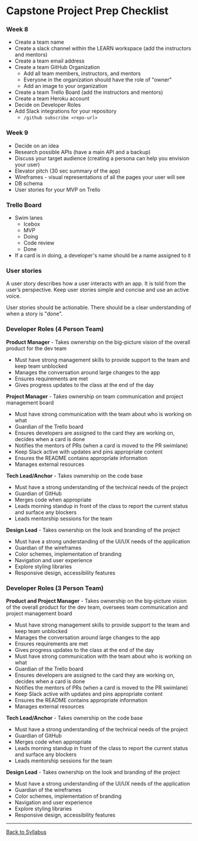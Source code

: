 # Capstone Project Prep Checklist

### Week 8
- Create a team name
- Create a slack channel within the LEARN workspace (add the instructors and mentors)
- Create a team email address
- Create a team GitHub Organization
  - Add all team members, instructors, and mentors
  - Everyone in the organization should have the role of "owner"
  - Add an image to your organization
- Create a team Trello Board (add the instructors and mentors)
- Create a team Heroku account
- Decide on Developer Roles
- Add Slack integrations for your repository
  - `/github subscribe <repo-url>`

### Week 9
- Decide on an idea
- Research possible APIs (have a main API and a backup)
- Discuss your target audience (creating a persona can help you envision your user)
- Elevator pitch (30 sec summary of the app)
- Wireframes - visual representations of all the pages your user will see
- DB schema
- User stories for your MVP on Trello

### Trello Board
- Swim lanes
  - Icebox
  - MVP
  - Doing
  - Code review
  - Done
- If a card is in doing, a developer's name should be a name assigned to it

### User stories
A user story describes how a user interacts with an app. It is told from the user’s perspective. Keep user stories simple and concise and use an active voice.

User stories should be actionable. There should be a clear understanding of when a story is "done".

### Developer Roles (4 Person Team)
**Product Manager** - Takes ownership on the big-picture vision of the overall product for the dev team
- Must have strong management skills to provide support to the team and keep team unblocked
- Manages the conversation around large changes to the app
- Ensures requirements are met
- Gives progress updates to the class at the end of the day

**Project Manager** - Takes ownership on team communication and project management board
- Must have strong communication with the team about who is working on what
- Guardian of the Trello board
- Ensures developers are assigned to the card they are working on, decides when a card is done
- Notifies the mentors of PRs (when a card is moved to the PR swimlane)
- Keep Slack active with updates and pins appropriate content
- Ensures the README contains appropriate information
- Manages external resources

**Tech Lead/Anchor** - Takes ownership on the code base
- Must have a strong understanding of the technical needs of the project
- Guardian of GitHub
- Merges code when appropriate
- Leads morning standup in front of the class to report the current status and surface any blockers
- Leads mentorship sessions for the team

**Design Lead** - Takes ownership on the look and branding of the project
- Must have a strong understanding of the UI/UX needs of the application
- Guardian of the wireframes
- Color schemes, implementation of branding
- Navigation and user experience
- Explore styling libraries
- Responsive design, accessibility features

### Developer Roles (3 Person Team)
**Product and Project Manager** - Takes ownership on the big-picture vision of the overall product for the dev team, oversees team communication and project management board
- Must have strong management skills to provide support to the team and keep team unblocked
- Manages the conversation around large changes to the app
- Ensures requirements are met
- Gives progress updates to the class at the end of the day
- Must have strong communication with the team about who is working on what
- Guardian of the Trello board
- Ensures developers are assigned to the card they are working on, decides when a card is done
- Notifies the mentors of PRs (when a card is moved to the PR swimlane)
- Keep Slack active with updates and pins appropriate content
- Ensures the README contains appropriate information
- Manages external resources

**Tech Lead/Anchor** - Takes ownership on the code base
- Must have a strong understanding of the technical needs of the project
- Guardian of GitHub
- Merges code when appropriate
- Leads morning standup in front of the class to report the current status and surface any blockers
- Leads mentorship sessions for the team

**Design Lead** - Takes ownership on the look and branding of the project
- Must have a strong understanding of the UI/UX needs of the application
- Guardian of the wireframes
- Color schemes, implementation of branding
- Navigation and user experience
- Explore styling libraries
- Responsive design, accessibility features

---
[Back to Syllabus](../README.md#unit-ten-capstone-project-mvp)
